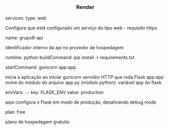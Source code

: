 ### <center> Render</center>

services:
  type: web

Configura que está configurado um serviço do tipo web - requisito https

name: grupo8-api

identificador interno da api no provedor de hospedagem

runtime: python
buildCommand: pip install -r requirements.txt

startCommand: gunicorn app:app

inicia a aplicação ao iniciar
gunicorn servidor HTTP que roda Flask
app:app nome do módulo do arquivo app.py (módulo python): variável app do flask

envVars:
. - key: FLASK_ENV
value: production

aqui configura o Flask em modo de produção, desativando debug mode

plan: free

plano de hospedagem gratuito